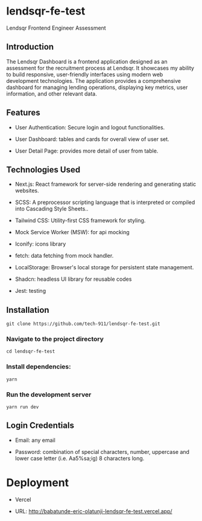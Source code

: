 #  lendsqr-fe-test

  

Lendsqr Frontend Engineer Assessment

  

##  Introduction

  

The Lendsqr Dashboard is a frontend application designed as an assessment for the recruitment process at Lendsqr. It showcases my ability to build responsive, user-friendly interfaces using modern web development technologies. The application provides a comprehensive dashboard for managing lending operations, displaying key metrics, user information, and other relevant data.

  

##  Features

  

- User Authentication: Secure login and logout functionalities.

- User Dashboard: tables and cards for overall view of user set.

- User Detail Page: provides more detail of user from table.

  

##  Technologies Used

  

- Next.js: React framework for server-side rendering and generating static websites.

- SCSS: A preprocessor scripting language that is interpreted or compiled into Cascading Style Sheets..

- Tailwind CSS: Utility-first CSS framework for styling.

- Mock Service Worker (MSW): for api mocking

- Iconify: icons library

- fetch: data fetching from mock handler.

- LocalStorage: Browser's local storage for persistent state management.

- Shadcn: headless UI library for reusable codes

- Jest: testing

  

##  Installation

  

    git clone https://github.com/tech-911/lendsqr-fe-test.git

  

###  Navigate to the project directory

  

    cd lendsqr-fe-test

  

###  Install dependencies:

  

    yarn

  

###  Run the development server

  

    yarn run dev

  

##  Login Credentials

  

- Email: any email

- Password: combination of special characters, number, uppercase and lower case letter (i.e. Aa5%sa;ig) 8 characters long.

  

#  Deployment

  

- Vercel

- URL: http://babatunde-eric-olatunji-lendsqr-fe-test.vercel.app/